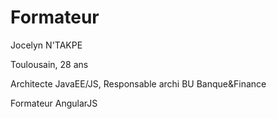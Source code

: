 # Formateur

Jocelyn N'TAKPE

Toulousain, 28 ans

Architecte JavaEE/JS, Responsable archi BU Banque&Finance

Formateur AngularJS
